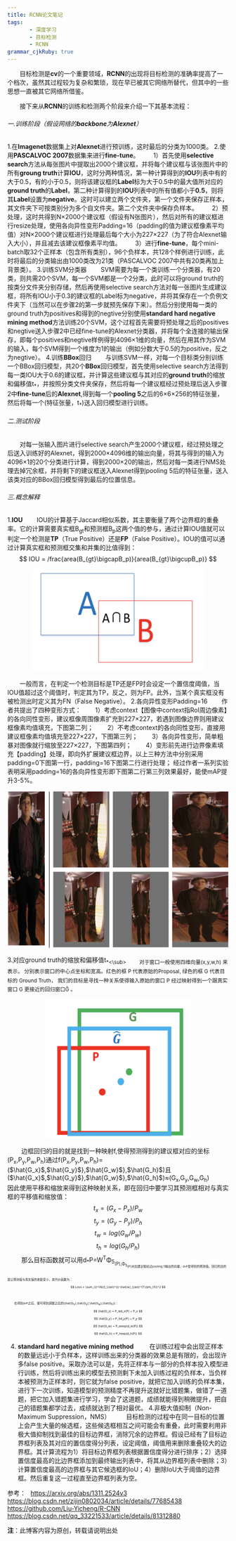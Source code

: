 ```yaml
---
title: RCNN论文笔记
tags: 
       - 深度学习
       - 目标检测
       - RCNN
grammar_cjkRuby: true
---
```


&ensp;&ensp;&ensp;&ensp;目标检测是**cv**的一个重要领域，**RCNN**的出现将目标检测的准确率提高了一个档次，虽然其过程较为复杂和繁琐，现在早已被其它网络所替代，但其中的一些思想一直被其它网络所借鉴。
<!--more-->
&ensp;&ensp;&ensp;&ensp;接下来从**RCNN**的训练和检测两个阶段来介绍一下其基本流程：
###### 一.训练阶段（假设网络的**backbone**为**Alexnet**）
1.在**Imagenet**数据集上对**Alexnet**进行预训练，这时最后的分类为1000类。
2.使用**PASCALVOC 2007**数据集来进行**fine-tune**。
&ensp;&ensp;&ensp;&ensp;1）首先使用**selective search**方法从每张图片中提取出2000个建议框，并将每个建议框与该张图片中的所有**groung truth**计算**IOU**，这时分两种情况，第一种计算得到的**IOU**列表中有的大于0.5，有的小于0.5，则将该建议框的**Label**标为大于0.5中的最大值所对应的**ground truth**的**Label**，第二种计算得到的**IOU**列表中的所有值都小于**0.5**，则将其**Label**设置为**negative**。这时可以建立两个文件夹，第一个文件夹保存正样本，其文件夹下可按类别分为多个自文件夹。第二个文件夹中保存负样本。
&ensp;&ensp;&ensp;&ensp;2）预处理，这时共得到N&times;2000个建议框（假设有N张图片），然后对所有的建议框进行resize处理，使用各向异性变形Padding=16（padding的值为建议框像素平均值）对N&times;2000个建议框进行处理最后每个大小为227&times;227（为了符合Alexnet输入大小），并且减去该建议框像素平均值。
&ensp;&ensp;&ensp;&ensp;3）进行**fine-tune**，每个mini-batch取32个正样本（包含所有类别），96个负样本，共128个样例进行训练，此时将最后的分类输出由1000类改为21类（PASCALVOC 2007中共有20类再加上背景类）。
3.训练SVM分类器
&ensp;&ensp;&ensp;&ensp;SVM需要为每一个类训练一个分类器，有20类，则共需20个SVM，每一个SVM都是一个2分类，此时可以将ground truth的按类分文件夹分别存储，然后再使用selective search方法对每一张图片生成建议框，将所有IOU小于0.3的建议框的Label标为negative，并将其保存在一个负例文件夹下（当然可以在步骤2的第一步就预先保存下来）。然后分别使用每一类的ground truth为positives和得到的negtive分别使用**standard hard negative mining method**方法训练20个SVM，这个过程首先需要将预处理之后的positives和negtive送入步骤2中已经fine-tune的Alexnet分类器，并将每个全连接的输出保存，即每个positives和negtive样例得到4096&times;1维的向量，然后在用其作为SVM的输入，每个SVM得到一个维度为1的输出（例如分数大于0.5的为positive，反之为negtive）。
4.训练**BBox**回归
&ensp;&ensp;&ensp;&ensp;与训练SVM一样，对每一个目标类分别训练一个BBox回归模型，共20个**BBox**回归模型，首先使用selective search方法得到每一类IOU大于0.6的建议框，并计算这些建议框与其对应的**ground truth**的缩放和偏移值t<sub>&ast;</sub>，并按照分类文件夹保存，然后将每一个建议框经过预处理后送入步骤2中**fine-tune**后的**Alexnet**,得到每一个**pooling 5**之后的6&times;6&times;256的特征张量，然后将每一个(特征张量，t<sub>&ast;</sub>)送入回归模型进行训练。
###### 二.测试阶段
&ensp;&ensp;&ensp;&ensp;对每一张输入图片进行selective search产生2000个建议框，经过预处理之后送入训练好的Alexnet，得到2000&times;4096维的输出向量，将其与得到的输入为4096&times;1的20个分类进行计算，得到2000&times;20的输出，然后对每一类进行NMS处理去掉冗余框，并将剩下的建议框送入Alexnet得到pooling 5后的特征张量，送入该类对应的BBox回归模型得到最后的位置信息。
###### 三.概念解释
1.**IOU**
&ensp;&ensp;&ensp;&ensp;IOU的计算基于Jaccard相似系数，其主要衡量了两个边界框的重叠率。它的计算需要真实框B<sub>gt</sub>和预测框B<sub>p</sub>这两个值的参与，通过计算IOU值就可以判定一个检测是**TP**（True Positive）还是**FP**（False Positive）。IOU的值可以通过计算真实框和预测框交集和并集的比值得到：
$$ IOU = /frac{area(B_{gt}\bigcapB_p)}{area(B_{gt}\bigcupB_p)} $$

<div align=center><img src="./images/RCNN_1.png" width = "391" height = "234" align=center/></div>

&ensp;&ensp;&ensp;&ensp;一般而言，在判定一个检测目标是TP还是FP时会设定一个置信度阈值，当IOU值超过这个阈值时，判定其为TP，反之，则为FP。此外，当某个真实框没有被检测出时定义其为FN（False Negative）。
2.各向异性变形Padding=16
&ensp;&ensp;&ensp;&ensp;作者共提出了四种变形方式：
&ensp;&ensp;&ensp;&ensp;1）考虑context【图像中context指RoI周边像素】的各向同性变形，建议框像周围像素扩充到227×227，若遇到图像边界则用建议框像素均值填充，下图第二列；
&ensp;&ensp;&ensp;&ensp;2）不考虑context的各向同性变形，直接用建议框像素均值填充至227×227，下图第三列； 
&ensp;&ensp;&ensp;&ensp;3）各向异性变形，简单粗暴对图像就行缩放至227×227，下图第四列；
&ensp;&ensp;&ensp;&ensp;4）变形前先进行边界像素填充【padding】处理，即向外扩展建议框边界，以上三种方法中分别采用padding=0下图第一行，padding=16下图第二行进行处理；
经过作者一系列实验表明采用padding=16的各向异性变形即下图第二行第三列效果最好，能使mAP提升3-5%。 

<div align=center><img src="./images/RCNN_2.png" width = "636" height = "358" align=center/></div>

3.对应ground truth的缩放和偏移值t<sub>&ast;<\sub>
&ensp;&ensp;&ensp;&ensp; 对于窗口一般使用四维向量(x,y,w,h) 来表示， 分别表示窗口的中心点坐标和宽高。红色的框 P 代表原始的Proposal, 绿色的框 G 代表目标的 Ground Truth， 我们的目标是寻找一种关系使得输入原始的窗口 P 经过映射得到一个跟真实窗口 G 更接近的回归窗口Ĝ 。

<div align=center><img src="./images/RCNN_3.png" width = "328" height = "319" align=center/></div>

&ensp;&ensp;&ensp;&ensp; 边框回归的目的就是找到一种映射f,使得预测得到的建议框对应的坐标(P<sub>x</sub>,P<sub>y</sub>,P<sub>w</sub>,P<sub>h</sub>)通过f(P<sub>x</sub>,P<sub>y</sub>,P<sub>w</sub>,P<sub>h</sub>)=($\hat{G_x}$,$\hat{G_y}$},$\hat{G_w}$},$\hat{G_h}$)且($\hat{G_x}$,$\hat{G_y}$},$\hat{G_w}$},$\hat{G_h}$)&approx;(G<sub>x</sub>,G<sub>y</sub>,G<sub>w</sub>,G<sub>h</sub>)
&ensp;&ensp;&ensp;&ensp; 因此使用平移和缩放来得到这种映射关系，即在回归中要学习其预测框相对与真实框的平移值和缩放值：
$$ t_x = (G_x - P_x)/P_w $$
$$ t_y = (G_y - P_y)/P_h $$
$$ t_w = log(G_w/P_w) $$
$$ t_h = log(G_h/P_h) $$
&ensp;&ensp;&ensp;&ensp; 那么目标函数就可以用d<sub>&ast;</sub>P=W<sup>T</sup>&Phi;<sub>5<sub>(P),&Phi;<sub>5<sub>(P)对应建议框经过pooling 5输出的向量，d<sub>&ast;</sub>P是得到的预测值。回归的目的是让预测值与真实值的差距变小，其代价函数为：
$$ Loss = \sum_{i}^{N}(t_{/ast}^{i}-\hat{w}_{/ast}^{T}/phi_{5})^2 $$
&ensp;&ensp;&ensp;&ensp; 在得到d<sub>&ast;</sub>P之后，便可得到调整之后的(\hat{G<sub>x</sub>},\hat{G<sub>y</sub>},\hat{G<sub>w</sub>},\hat{G<sub>h</sub>})：
$$ \hat{G_x} = P_wd_x(P) + P_x  $$
$$ \hat{G_y} = P_hd_y(P) + P_y  $$
$$ \hat{G_w} = P_wexp(d_w(P))  $$
$$ \hat{G_h} = P_hexp(d_h(P))  $$

4. **standard hard negative mining method**
&ensp;&ensp;&ensp;&ensp; 在训练过程中会出现正样本的数量远远小于负样本，这样训练出来的分类器的效果总是有限的，会出现许多false positive。采取办法可以是，先将正样本与一部分的负样本投入模型进行训练，然后将训练出来的模型去预测剩下未加入训练过程的负样本，当负样本被预测为正样本时，则它就为false positive，就把它加入训练的负样本集，进行下一次训练，知道模型的预测精度不再提升这就好比错题集，做错了一道题，把它加入错题集进行学习，学会了这道题，成绩就能得到稍微提升，把自己的错题集都学过去，成绩就达到了相对最优。
4.非极大值抑制（Non-Maximum Suppression，NMS）
&ensp;&ensp;&ensp;&ensp; 目标检测的过程中在同一目标的位置上会产生大量的候选框，这些候选框相互之间可能会有重叠，此时需要利用非极大值抑制找到最佳的目标边界框，消除冗余的边界框。假设已经有了目标边界框列表及其对应的置信度得分列表，设定阈值，阈值用来删除重叠较大的边界框。其计算流程为1）将目标边界框列表根据置信度得分进行排序；2）选择置信度最高的比边界框添加到最终输出列表中，将其从边界框列表中删除；3）计算置信度最高的边界框与其它候选框的IoU；4）删除IoU大于阈值的边界框。然后重复这一过程直至边界框列表为空。

   
参考：
  &ensp;https://arxiv.org/abs/1311.2524v3
  &ensp;https://blog.csdn.net/zijin0802034/article/details/77685438
  &ensp;https://github.com/Liu-Yicheng/R-CNN
  &ensp;https://blog.csdn.net/qq_33221533/article/details/81312880
  
  
 **注**：此博客内容为原创，转载请说明出处






